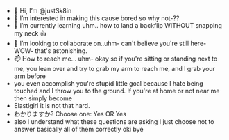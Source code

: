 - 👋 Hi, I’m @justSk8in
- 👀 I’m interested in making this cause bored so why not-??
- 🌱 I’m currently learning uhm.. how to land a backflip WITHOUT snapping my neck 👍
- 💞️ I’m looking to collaborate on..uhm- can't believe you're still here- WOW- that's astonishing.
- 📫 How to reach me... uhm- okay so if you're sitting or standing next to me, you lean over and try to grab my arm to reach me, and I grab your arm before
- you even accomplish you're stupid little goal because I hate being touched and I throw you to the ground. If you're at home or not near me then simply become
- Elastigirl it is not that hard. 
-  わかりますか? Choose one: Yes OR Yes
-  also I understand what these questions are asking I just choose not to answer basically all of them correctly oki bye

<!---
justSk8in/justSk8in is a ✨ special ✨ repository because its `README.md` (this file) appears on my GitHub profile.
You can click the Preview link to take a look at your changes.
--->
